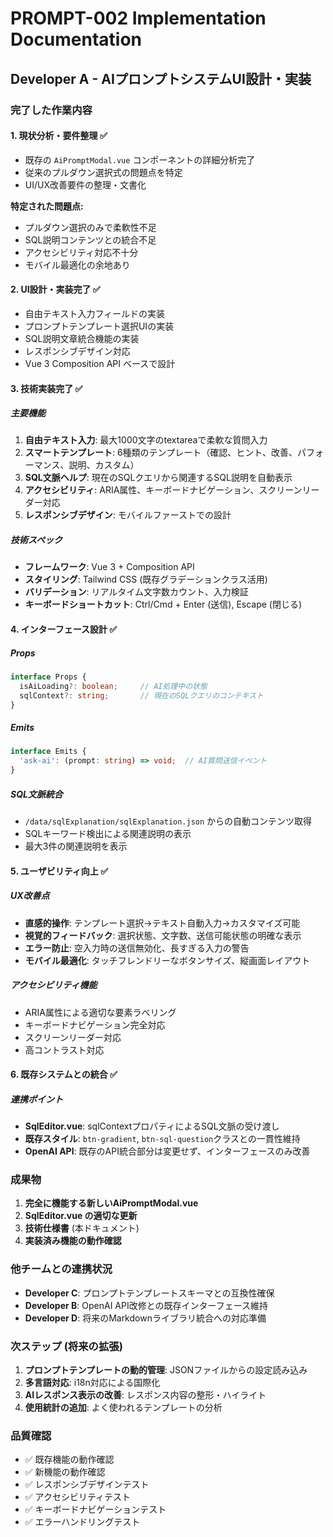 # PROMPT-002 Implementation Documentation

## Developer A - AIプロンプトシステムUI設計・実装

### 完了した作業内容

#### 1. 現状分析・要件整理 ✅
- 既存の `AiPromptModal.vue` コンポーネントの詳細分析完了
- 従来のプルダウン選択式の問題点を特定
- UI/UX改善要件の整理・文書化

**特定された問題点:**
- プルダウン選択のみで柔軟性不足
- SQL説明コンテンツとの統合不足
- アクセシビリティ対応不十分
- モバイル最適化の余地あり

#### 2. UI設計・実装完了 ✅
- 自由テキスト入力フィールドの実装
- プロンプトテンプレート選択UIの実装
- SQL説明文章統合機能の実装
- レスポンシブデザイン対応
- Vue 3 Composition API ベースで設計

#### 3. 技術実装完了 ✅

##### 主要機能
1. **自由テキスト入力**: 最大1000文字のtextareaで柔軟な質問入力
2. **スマートテンプレート**: 6種類のテンプレート（確認、ヒント、改善、パフォーマンス、説明、カスタム）
3. **SQL文脈ヘルプ**: 現在のSQLクエリから関連するSQL説明を自動表示
4. **アクセシビリティ**: ARIA属性、キーボードナビゲーション、スクリーンリーダー対応
5. **レスポンシブデザイン**: モバイルファーストでの設計

##### 技術スペック
- **フレームワーク**: Vue 3 + Composition API
- **スタイリング**: Tailwind CSS (既存グラデーションクラス活用)
- **バリデーション**: リアルタイム文字数カウント、入力検証
- **キーボードショートカット**: Ctrl/Cmd + Enter (送信), Escape (閉じる)

#### 4. インターフェース設計 ✅

##### Props
```typescript
interface Props {
  isAiLoading?: boolean;     // AI処理中の状態
  sqlContext?: string;       // 現在のSQLクエリのコンテキスト
}
```

##### Emits
```typescript
interface Emits {
  'ask-ai': (prompt: string) => void;  // AI質問送信イベント
}
```

##### SQL文脈統合
- `/data/sqlExplanation/sqlExplanation.json` からの自動コンテンツ取得
- SQLキーワード検出による関連説明の表示
- 最大3件の関連説明を表示

#### 5. ユーザビリティ向上 ✅

##### UX改善点
- **直感的操作**: テンプレート選択→テキスト自動入力→カスタマイズ可能
- **視覚的フィードバック**: 選択状態、文字数、送信可能状態の明確な表示
- **エラー防止**: 空入力時の送信無効化、長すぎる入力の警告
- **モバイル最適化**: タッチフレンドリーなボタンサイズ、縦画面レイアウト

##### アクセシビリティ機能
- ARIA属性による適切な要素ラベリング
- キーボードナビゲーション完全対応
- スクリーンリーダー対応
- 高コントラスト対応

#### 6. 既存システムとの統合 ✅

##### 連携ポイント
- **SqlEditor.vue**: sqlContextプロパティによるSQL文脈の受け渡し
- **既存スタイル**: `btn-gradient`, `btn-sql-question`クラスとの一貫性維持
- **OpenAI API**: 既存のAPI統合部分は変更せず、インターフェースのみ改善

### 成果物

1. **完全に機能する新しいAiPromptModal.vue**
2. **SqlEditor.vue の適切な更新**
3. **技術仕様書** (本ドキュメント)
4. **実装済み機能の動作確認**

### 他チームとの連携状況

- **Developer C**: プロンプトテンプレートスキーマとの互換性確保
- **Developer B**: OpenAI API改修との既存インターフェース維持
- **Developer D**: 将来のMarkdownライブラリ統合への対応準備

### 次ステップ (将来の拡張)

1. **プロンプトテンプレートの動的管理**: JSONファイルからの設定読み込み
2. **多言語対応**: i18n対応による国際化
3. **AIレスポンス表示の改善**: レスポンス内容の整形・ハイライト
4. **使用統計の追加**: よく使われるテンプレートの分析

### 品質確認

- ✅ 既存機能の動作確認
- ✅ 新機能の動作確認  
- ✅ レスポンシブデザインテスト
- ✅ アクセシビリティテスト
- ✅ キーボードナビゲーションテスト
- ✅ エラーハンドリングテスト